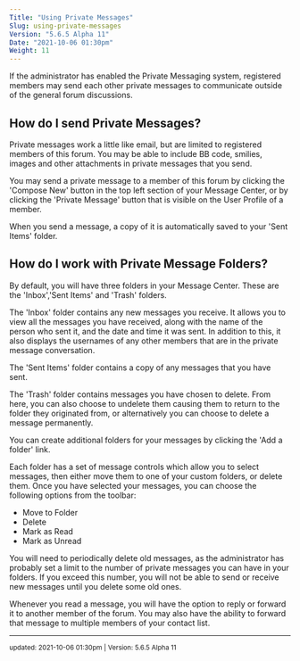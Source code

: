 ```yaml
---
Title: "Using Private Messages"
Slug: using-private-messages
Version: "5.6.5 Alpha 11"
Date: "2021-10-06 01:30pm"
Weight: 11
---
```


<p>If the administrator has enabled the Private Messaging system, registered members may send each other private messages to communicate outside of the general forum discussions.</p>

<h2>How do I send Private Messages?</h2>
<p>Private messages work a little like email, but are limited to registered members of this forum. You may be able to include BB code, smilies, images and other attachments in private messages that you send.</p>

<p>You may send a private message to a member of this forum by clicking the 'Compose New' button in the top left section of your Message Center, or by clicking the 'Private Message' button that is visible on the User Profile of a member.</p>

<p>When you send a message, a copy of it is automatically saved to your 'Sent Items' folder.</p>

<h2>How do I work with Private Message Folders?</h2>
<p>By default, you will have three folders in your Message Center. These are the 'Inbox','Sent Items' and 'Trash' folders.</p>

<p>The 'Inbox' folder contains any new messages you receive. It allows you to view all the messages you have received, along with the name of the person who sent it, and the date and time it was sent. In addition to this, it also displays the usernames of any other members that are in the private message conversation.</p>

<p>The 'Sent Items' folder contains a copy of any messages that you have sent.</p>


<p>The 'Trash' folder contains messages you have chosen to delete. From here, you can also choose to undelete them causing them to return to the folder they originated from, or alternatively you can choose to delete a message permanently.</p>

<p>You can create additional folders for your messages by clicking the 'Add a folder' link.</p>

<p>Each folder has a set of message controls which allow you to select messages, then either move them to one of your custom folders, or delete them. Once you have selected your messages, you can choose the following options from the toolbar:</p>
<div class="restore"><ul>
<li>Move to Folder</li>
<li>Delete</li>
<li>Mark as Read</li>
<li>Mark as Unread</li>
</ul></div>
<p>You will need to periodically delete old messages, as the administrator has probably set a limit to the number of private messages you can have in your folders. If you exceed this number, you will not be able to send or receive new messages until you delete some old ones.</p>
<p>Whenever you read a message, you will have the option to reply or forward it to another member of the forum. You may also have the ability to forward that message to multiple members of your contact list.</p>

<hr>
<small>
updated: 2021-10-06 01:30pm | Version: 5.6.5 Alpha 11
</small>